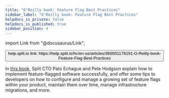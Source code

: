 ```yaml
---
title: "O'Reilly book: Feature Flag Best Practices"
sidebar_label: "O'Reilly book: Feature Flag Best Practices"
helpdocs_is_private: false
helpdocs_is_published: true
sidebar_position: 4
---
```


import Link from "@docusaurus/Link";

<p>
  <button style={{borderRadius:'8px', border:'1px', fontFamily:'Courier New', fontWeight:'800', textAlign:'left'}}> help.split.io link: https://help.split.io/hc/en-us/articles/360031178191-O-Reilly-book-Feature-Flag-Best-Practices </button>
</p>

In [this book](https://try.split.io/hubfs/pdfs/oreilly-feature-flag-best-practices/OReilly_and_Split_Feature_Flag_Best_Practices.pdf), Split CTO Pato Echague and Pete Hodgson explain how to implement feature-flagged software successfully, and offer some tips to developers on how to configure and manage a growing set of feature flags within your product, maintain them over time, manage infrastructure migrations, and more.
